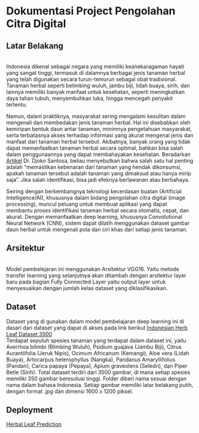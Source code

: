 # Dokumentasi Project Pengolahan Citra Digital

## Latar Belakang
<br>Indonesia dikenal sebagai negara yang memiliki keanekaragaman hayati yang sangat tinggi, termasuk di dalamnya berbagai jenis tanaman herbal yang telah digunakan secara turun-temurun sebagai obat tradisional. Tanaman herbal seperti belimbing wuluh, jambu biji, lidah buaya, sirih, dan lainnya memiliki banyak manfaat untuk kesehatan, seperti meningkatkan daya tahan tubuh, menyembuhkan luka, hingga mencegah penyakit tertentu.

Namun, dalam praktiknya, masyarakat sering mengalami kesulitan dalam mengenali dan membedakan jenis tanaman herbal. Hal ini disebabkan oleh kemiripan bentuk daun antar tanaman, minimnya pengetahuan masyarakat, serta terbatasnya akses terhadap informasi yang akurat mengenai jenis dan manfaat dari tanaman herbal tersebut. Akibatnya, banyak orang yang tidak dapat memanfaatkan tanaman herbal secara optimal, bahkan bisa salah dalam penggunaannya yang dapat membahayakan kesehatan. Beradarkan [Artikel](https://ugm.ac.id/id/berita/22262-tips-menggunakan-tanaman-herbal/?utm_source=chatgpt.com) Dr. Djoko Santosa, beliau menyebutkan bahwa salah satu hal penting adalah “memastikan kebenaran dari tanaman yang hendak dikonsumsi, apakah tanaman tersebut adalah tanaman yang dimaksud atau hanya mirip saja”. Jika salah identifikasi, bisa jadi efeknya berlawanan atau berbahaya.

Seiring dengan berkembangnya teknologi kecerdasan buatan (Artificial Intelligence/AI), khususnya dalam bidang pengolahan citra digital (image processing), muncul peluang untuk membuat aplikasi yang dapat membantu proses identifikasi tanaman herbal secara otomatis, cepat, dan akurat. Dengan memanfaatkan deep learning, khususnya Convolutional Neural Network (CNN), sistem dapat dilatih menggunakan dataset gambar daun herbal untuk mengenali pola dan ciri khas dari setiap jenis tanaman.
<br>

## Arsitektur
<br>
Model pembelejaran ini menggunakan Arsitektur VGG16. Yaitu metode transfer learning yang selanjutnya akan ditambah dengan arsitektur layer baru pada bagian Fully Connected Layer yaitu output layer untuk menyesuaikan dengan jumlah kelas dataset yang diklasifikasikan.

## Dataset
Dataset yang di gunakan dalam model pembelajaran deep learning ini di dasari dari dataset yang dapat di akses pada link berikut
[Indonesian Herb Leaf Dataset 3500](https://data.mendeley.com/datasets/s82j8dh4rr/1)<br>
Terdapat sepuluh spesies tanaman yang terdapat dalam dataset ini, yaitu Averrhoa bilimbi (Blimbing Wuluh), Psidium guajava (Jambu Biji), Citrus Aurantiifolia (Jeruk Nipis), Ocimum Africanum (Kemangi), Aloe vera (Lidah Buaya), Artocarpus heterophyllus (Nangka), Pandanus Amaryllifolius (Pandan), Carica papaya (Pepaya), Apium graveolens (Seledri), dan Piper Betle (Sirih).
Total dataset terdiri dari 3500 gambar, di mana setiap spesies memiliki 350 gambar beresolusi tinggi. Folder diberi nama sesuai dengan nama dalam bahasa Indonesia.
Setiap gambar memiliki latar belakang putih, dengan format .jpg dan dimensi 1600 x 1200 piksel.


## Deployment
[Herbal Leaf Prediction](https://herbal-leaf.streamlit.app/)
